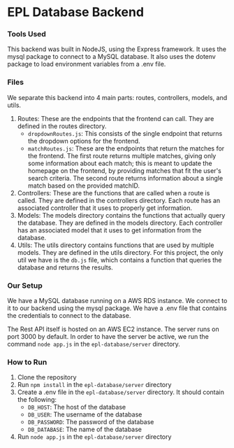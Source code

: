 # EPL Database Backend

### Tools Used
This backend was built in NodeJS, using the Express framework. It uses the mysql package to connect to a MySQL database. It also uses the dotenv package to load environment variables from a .env file.

### Files
We separate this backend into 4 main parts: routes, controllers, models, and utils.
1. Routes: These are the endpoints that the frontend can call. They are defined in the routes directory.
    - `dropdownRoutes.js`: This consists of the single endpoint that returns the dropdown options for the frontend.
    - `matchRoutes.js`: These are the endpoints that return the matches for the frontend. The first route returns multiple matches, giving only some information about each match; this is meant to update the homepage on the frontend, by providing matches that fit the user's search criteria. The second route returns information about a single match based on the provided matchID.
2. Controllers: These are the functions that are called when a route is called. They are defined in the controllers directory. Each route has an associated controller that it uses to properly get information.
3. Models: The models directory contains the functions that actually query the database. They are defined in the models directory. Each controller has an associated model that it uses to get information from the database.
4. Utils: The utils directory contains functions that are used by multiple models. They are defined in the utils directory. For this project, the only util we have is the `db.js` file, which contains a function that queries the database and returns the results.

### Our Setup
We have a MySQL database running on a AWS RDS instance. We connect to it to our backend using the mysql package. We have a .env file that contains the credentials to connect to the database. 

The Rest API itself is hosted on an AWS EC2 instance. The server runs on port 3000 by default. In order to have the server be active, we run the command `node app.js` in the `epl-database/server` directory. 

### How to Run
1. Clone the repository
2. Run `npm install` in the `epl-database/server` directory
3. Create a .env file in the `epl-database/server` directory. It should contain the following:
    - `DB_HOST`: The host of the database
    - `DB_USER`: The username of the database
    - `DB_PASSWORD`: The password of the database
    - `DB_DATABASE`: The name of the database
4. Run `node app.js` in the `epl-database/server` directory
